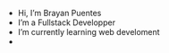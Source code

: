 - Hi, I’m Brayan Puentes
- I’m a Fullstack Developper
- I’m currently learning web develoment
-

<!---
SMITH367/SMITH367 is a ✨ special ✨ repository because its `README.md` (this file) appears on your GitHub profile.
You can click the Preview link to take a look at your changes.
--->
